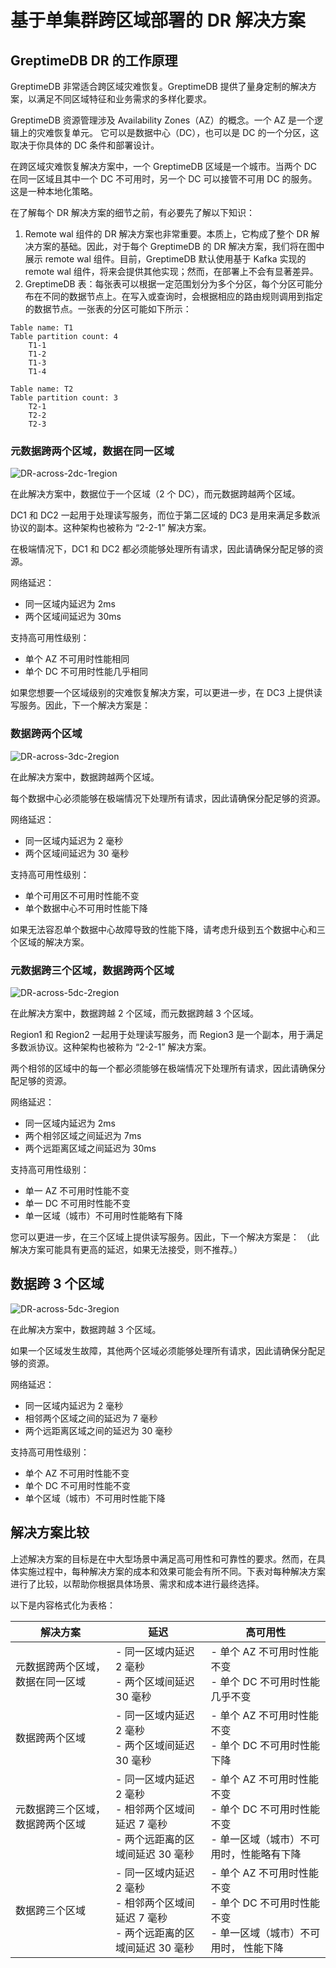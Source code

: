 # 基于单集群跨区域部署的 DR 解决方案

## GreptimeDB DR 的工作原理
GreptimeDB 非常适合跨区域灾难恢复。GreptimeDB 提供了量身定制的解决方案，以满足不同区域特征和业务需求的多样化要求。

GreptimeDB 资源管理涉及 Availability Zones（AZ）的概念。一个 AZ 是一个逻辑上的灾难恢复单元。
它可以是数据中心（DC），也可以是 DC 的一个分区，这取决于你具体的 DC 条件和部署设计。

在跨区域灾难恢复解决方案中，一个 GreptimeDB 区域是一个城市。当两个 DC 在同一区域且其中一个 DC 不可用时，另一个 DC 可以接管不可用 DC 的服务。这是一种本地化策略。

在了解每个 DR 解决方案的细节之前，有必要先了解以下知识：
1. Remote wal 组件的 DR 解决方案也非常重要。本质上，它构成了整个 DR 解决方案的基础。因此，对于每个 GreptimeDB 的 DR 解决方案，我们将在图中展示 remote wal 组件。目前，GreptimeDB 默认使用基于 Kafka 实现的 remote wal 组件，将来会提供其他实现；然而，在部署上不会有显著差异。
2. GreptimeDB 表：每张表可以根据一定范围划分为多个分区，每个分区可能分布在不同的数据节点上。在写入或查询时，会根据相应的路由规则调用到指定的数据节点。一张表的分区可能如下所示：

```
Table name: T1
Table partition count: 4
    T1-1
    T1-2
    T1-3
    T1-4
 
Table name: T2
Table partition count: 3
    T2-1
    T2-2
    T2-3
```


### 元数据跨两个区域，数据在同一区域

![DR-across-2dc-1region](/DR_across_2dc_1region.png)

在此解决方案中，数据位于一个区域（2 个 DC），而元数据跨越两个区域。

DC1 和 DC2 一起用于处理读写服务，而位于第二区域的 DC3 是用来满足多数派协议的副本。这种架构也被称为 “2-2-1” 解决方案。

在极端情况下，DC1 和 DC2 都必须能够处理所有请求，因此请确保分配足够的资源。

网络延迟：
- 同一区域内延迟为 2ms
- 两个区域间延迟为 30ms

支持高可用性级别：
- 单个 AZ 不可用时性能相同
- 单个 DC 不可用时性能几乎相同

如果您想要一个区域级别的灾难恢复解决方案，可以更进一步，在 DC3 上提供读写服务。因此，下一个解决方案是：

### 数据跨两个区域

![DR-across-3dc-2region](/DR-across-3dc-2region.png)

在此解决方案中，数据跨越两个区域。

每个数据中心必须能够在极端情况下处理所有请求，因此请确保分配足够的资源。

网络延迟：
- 同一区域内延迟为 2 毫秒
- 两个区域间延迟为 30 毫秒

支持高可用性级别：
- 单个可用区不可用时性能不变
- 单个数据中心不可用时性能下降

如果无法容忍单个数据中心故障导致的性能下降，请考虑升级到五个数据中心和三个区域的解决方案。

### 元数据跨三个区域，数据跨两个区域

![DR-across-5dc-2region](/DR-across-5dc-2region.png)

在此解决方案中，数据跨越 2 个区域，而元数据跨越 3 个区域。

Region1 和 Region2 一起用于处理读写服务，而 Region3 是一个副本，用于满足多数派协议。这种架构也被称为 “2-2-1” 解决方案。

两个相邻的区域中的每一个都必须能够在极端情况下处理所有请求，因此请确保分配足够的资源。

网络延迟：
- 同一区域内延迟为 2ms
- 两个相邻区域之间延迟为 7ms
- 两个远距离区域之间延迟为 30ms

支持高可用性级别：
- 单一 AZ 不可用时性能不变
- 单一 DC 不可用时性能不变
- 单一区域（城市）不可用时性能略有下降

您可以更进一步，在三个区域上提供读写服务。因此，下一个解决方案是：
（此解决方案可能具有更高的延迟，如果无法接受，则不推荐。）

## 数据跨 3 个区域

![DR-across-5dc-3region](/DR-across-5dc-3region.png)

在此解决方案中，数据跨越 3 个区域。

如果一个区域发生故障，其他两个区域必须能够处理所有请求，因此请确保分配足够的资源。

网络延迟：
- 同一区域内延迟为 2 毫秒
- 相邻两个区域之间的延迟为 7 毫秒
- 两个远距离区域之间的延迟为 30 毫秒

支持高可用性级别：
- 单个 AZ 不可用时性能不变
- 单个 DC 不可用时性能不变
- 单个区域（城市）不可用时性能下降

## 解决方案比较
上述解决方案的目标是在中大型场景中满足高可用性和可靠性的要求。然而，在具体实施过程中，每种解决方案的成本和效果可能会有所不同。下表对每种解决方案进行了比较，以帮助你根据具体场景、需求和成本进行最终选择。

以下是内容格式化为表格：

| 解决方案 | 延迟 | 高可用性 |
| --- | --- | --- |
| 元数据跨两个区域，数据在同一区域 | - 同一区域内延迟 2 毫秒<br>- 两个区域间延迟 30 毫秒 | - 单个 AZ 不可用时性能不变<br>- 单个 DC 不可用时性能几乎不变 |
| 数据跨两个区域 | - 同一区域内延迟 2 毫秒<br>- 两个区域间延迟 30 毫秒 | - 单个 AZ 不可用时性能不变<br>- 单个 DC 不可用时性能下降 |
| 元数据跨三个区域，数据跨两个区域 | - 同一区域内延迟 2 毫秒<br>- 相邻两个区域间延迟 7 毫秒<br>- 两个远距离的区域间延迟 30 毫秒 | - 单个 AZ 不可用时性能不变<br>- 单个 DC 不可用时性能不变<br>- 单一区域（城市）不可用时，性能略有下降 |
| 数据跨三个区域 | - 同一区域内延迟 2 毫秒<br>- 相邻两个区域间延迟 7 毫秒<br>- 两个远距离的区域间延迟 30 毫秒 | - 单个 AZ 不可用时性能不变<br>- 单个 DC 不可用时性能不变 <br>- 单一区域（城市）不可用时， 性能下降 |